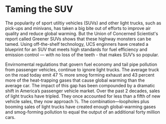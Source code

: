# Taming the SUV
The popularity of sport utiltiy vehicles (SUVs) and other light trucks, such as pick-ups and minivans, has
taken a big bite out of efforts to improve air quality and reduce global warming. But the Union of Concerned Scientist's report called Greener SUVs shows that these highway monsters can be tamed. Using off-the-shelf technology, UCS enginners have created a blueprint for an SUV that meets high standards for fuel efficiency and emission control — with no loss of the teeth - that makes SUV’s so popular.

Envirnomental regulations that govern fuel economy and tail pipe pollution from passenger vehicles, continue to ignore light trucks. The average truck on the road today emit 47 % more smog forming exhaust and 43 percent more of the heat-trapping gases that cause global warming than the average car. The impact of this gap
has been compounded by a dramatic shift in America’s passenger vehicle market. Over the past 2 decades, sales of light trucks have tripled. They once accounted for less than a fifth of new vehicle sales, they now approach 1⁄2. The combination—loopholes plus booming sales of light trucks have created enough global-warming gases and smog-forming pollution to equal the output of an additional forty million cars.